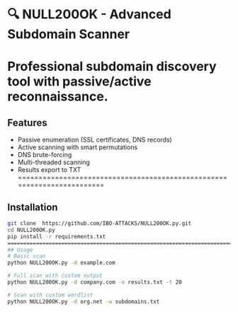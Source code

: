 # 🔍 NULL200OK - Advanced Subdomain Scanner
Professional subdomain discovery tool with passive/active reconnaissance.
=========================================================================
## Features
- Passive enumeration (SSL certificates, DNS records)
- Active scanning with smart permutations
- DNS brute-forcing
- Multi-threaded scanning
- Results export to TXT
========================================================================
## Installation
```bash
git clone  https://github.com/IBO-ATTACKS/NULL200OK.py.git 
cd NULL200OK.py
pip install -r requirements.txt
=========================================================================
## Usage
# Basic scan
python NULL200OK.py -d example.com

# Full scan with custom output
python NULL200OK.py -d company.com -o results.txt -t 20

# Scan with custom wordlist
python NULL200OK.py -d org.net -w subdomains.txt
